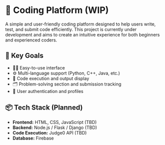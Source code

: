 # 🚀 Coding Platform (WIP)

A simple and user-friendly coding platform designed to help users write, test, and submit code efficiently. This project is currently under development and aims to create an intuitive experience for both beginners and experienced coders.

## 🌟 Key Goals

- 🧑‍💻 Easy-to-use interface
- ⚙️ Multi-language support (Python, C++, Java, etc.)
- 🧾 Code execution and output display
- 🗂 Problem-solving section and submission tracking
- 🔐 User authentication and profiles

## 📦 Tech Stack (Planned)

- **Frontend:** HTML, CSS, JavaScript (TBD)
- **Backend:** Node.js / Flask / Django (TBD)
- **Code Execution:** Judge0 API (TBD)
- **Database:** Firebase
